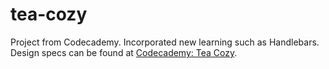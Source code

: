 # tea-cozy
Project from Codecademy. Incorporated new learning such as Handlebars.
Design specs can be found at <a href="https://content.codecademy.com/courses/freelance-1/unit-4/img-tea-cozy-redline.jpg?_gl=1*1yexj1f*_ga*MTI3NzcwMDAxNy4xNjc1Mjc3MTAz*_ga_3LRZM6TM9L*MTY3NTgwNjc5My41LjEuMTY3NTgxMTgxOS4zNC4wLjA." target="_blank">Codecademy: Tea Cozy</a>.
